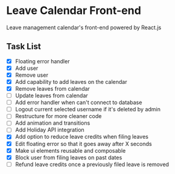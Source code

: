 # Leave Calendar Front-end
Leave management calendar's front-end powered by React.js

## Task List
- [x] Floating error handler
- [x] Add user
- [x] Remove user
- [x] Add capability to add leaves on the calendar
- [x] Remove leaves from calendar
- [ ] Update leaves from calendar
- [ ] Add error handler when can't connect to database
- [ ] Logout current selected username if it's deleted by admin
- [ ] Restructure for more cleaner code
- [ ] Add animation and transitions
- [ ] Add Holiday API integration
- [x] Add option to reduce leave credits when filing leaves
- [x] Edit floating error so that it goes away after X seconds
- [x] Make ui elements reusable and composable
- [x] Block user from filing leaves on past dates
- [ ] Refund leave credits once a previously filed leave is removed